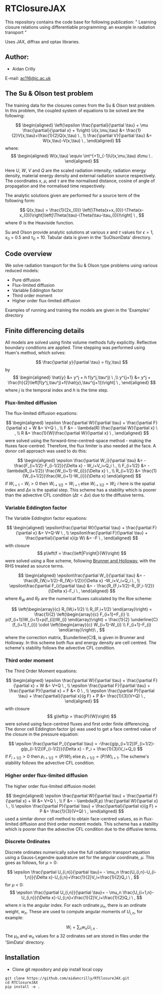 # RTClosureJAX

This repository contains the code base for following publication: 
" Learning closure relations using differentiable programming: an example in radiation transport "

Uses JAX, diffrax and optax libraries.

## Author:
- Aidan Crilly

E-mail: ac116@ic.ac.uk

## The Su & Olson test problem

The training data for the closures comes from the Su & Olson test problem. In this problem, the coupled system of equations to be solved are the following:

$$
\begin{aligned}
\left(\epsilon \frac{\partial}{\partial \tau} + \mu \frac{\partial}{\partial x} + 1\right) U(x,\mu,\tau) &= \frac{1}{2}V(x,\tau)+\frac{1}{2}Q(x,\tau) \ , \\
\frac{\partial V}{\partial \tau} &= W(x,\tau)-V(x,\tau) \ ,
\end{aligned}
$$
where:
$$
\begin{aligned}
W(x,\tau) \equiv \int^{+1}_{-1}U(x,\mu,\tau) d\mu \ .
\end{aligned}
$$

Here $U$, $W$, $V$ and $Q$ are the scaled radiation intensity, radiation energy density, material energy density and external radiation source respectively. The coordinates $x$, $\mu$, and $\tau$ are the normalised distance, cosine of angle of propagation and the normalised time respectively.

The analytic solutions given are performed for a source term of the following form:

$$
Q(x,\tau) = \frac{1}{2x_{0}} \left[\Theta(x+x_{0})-\Theta(x-x_{0})\right]\left[\Theta(\tau)-\Theta(\tau-\tau_{0})\right] \ ,
$$
where $\Theta$ is the Heaviside function.

Su and Olson provide analytic solutions at various $x$ and $\tau$ values for $\epsilon = 1$, $x_0$ = 0.5 and $\tau_0$ = 10. Tabular data is given in the 'SuOlsonData' directory.

## Code overview

We solve radiation transport for the Su & Olson type problems using various reduced models:
- Pure diffusion
- Flux-limited diffusion
- Variable Eddington factor
- Third order moment
- Higher order flux-limited diffusion

Examples of running and training the models are given in the 'Examples' directory

## Finite differencing details

All models are solved using finite volume methods fully explicitly. Reflective boundary conditions are applied. Time stepping was performed using Huen's method, which solves:

$$
\frac{\partial y}{\partial \tau} = f(y,\tau)
$$
by
$$
\begin{aligned}
\hat{y} &= y^j + h f(y^j,\tau^j) \ ,\\
y^{j+1} &= y^j + \frac{h}{2}\left[f(y^j,\tau^j)+f(\hat{y},\tau^{j+1})\right] \ ,
\end{aligned}
$$
where $j$ is the temporal index and $h$ is the time step.

### Flux-limited diffusion
The flux-limited diffusion equations:

$$
\begin{aligned}
\epsilon \frac{\partial W}{\partial \tau} + \frac{\partial F}{\partial x} + W  &= V+Q \ , \\
F &= - \lambda(R) \frac{\partial W}{\partial x} \ , \\
R &= \frac{1}{W}\frac{\partial W}{\partial x} \ ,
\end{aligned}
$$
were solved using the forward-time-centred-space method - making the fluxes face-centred. Therefore, the flux limiter is also needed at the face. A donor cell approach was used to do this:

$$
\begin{aligned}
\epsilon \frac{\partial W_i}{\partial \tau}  &= -\frac{F_{i+1/2}-F_{i-1/2}}{\Delta x} - W_i+V_i+Q_i \ , \\
F_{i+1/2} &= - \lambda(R_{i+1/2}) \frac{W_{i+1}-W_{i}}{\Delta x} \ , \\
R_{i+1/2} &= \frac{1}{W_{i+1/2}}\frac{W_{i+1}-W_{i}}{\Delta x}
\end{aligned}
$$
if $W_{i+1}-W_{i} > 0$ then $W_{i+1/2} = W_{i+1}$ else $W_{i+1/2} = W_i$; $i$ here is the spatial index and $\Delta x$ is the spatial step. This scheme has a stability which is poorer than the advective CFL condition ($\Delta \tau < \Delta x$) due to the diffusive terms.

### Variable Eddington factor
The Variable Eddington factor equations:

$$
\begin{aligned}
\epsilon\frac{\partial W}{\partial \tau} + \frac{\partial F}{\partial x}  &= V+Q-W \ , \\
\epsilon\frac{\partial F}{\partial \tau} + \frac{\partial}{\partial x}(p W)  &= -F \ , 
\end{aligned}
$$
with closure
$$
p\left(f = \frac{\left|F\right|}{W}\right) 
$$
were solved using a Roe scheme, following [Brunner and Holloway](https://www.sciencedirect.com/science/article/pii/S0022407300000996), with the RHS treated as source terms.

$$
\begin{aligned}
\epsilon\frac{\partial W_i}{\partial \tau} &= - \frac{R_{W,i+1/2}-R_{W,i-1/2}}{\Delta x} -W_i+V_i+Q_i \ , \\
\epsilon\frac{\partial F_i}{\partial \tau} &= - \frac{R_{F,i+1/2}-R_{F,i-1/2}}{\Delta x}-F_i \ , 
\end{aligned}
$$
where $R_W$ and $R_F$ are the numerical fluxes calculated by the Roe scheme:

$$
\left(\begin{array}{c} R_{W,i+1/2} \\ R_{F,i+1/2} \end{array}\right) = \frac{1}{2} \left(\begin{array}{c} F_{i+1}+F_{i} \\ p(f_{i+1})W_{i+1}+p(f_{i})W_{i} \end{array}\right) + \frac{1}{2} \underline{C}(f_{i+1},f_{i}) \cdot \left(\begin{array}{c} W_{i+1}-W_{i} \\ F_{i+1}-F_{i} \end{array}\right)\ , 
$$
where the correction matrix, $\underline{C}$, is given in Brunner and Holloway. In this scheme both flux and energy density are cell centred. The scheme's stability follows the advective CFL condition.

### Third order moment
The Third Order Moment equations:

$$
\begin{aligned}
\epsilon \frac{\partial W}{\partial \tau} + \frac{\partial F}{\partial x} + W  &= V+Q \ , \\
\epsilon \frac{\partial F}{\partial \tau} + \frac{\partial P}{\partial x} + F  &= 0 \ , \\
\epsilon \frac{\partial P}{\partial \tau} + \frac{\partial}{\partial x}(g F) + P  &= \frac{1}{3}(V+Q) \ ,
\end{aligned}
$$
with closure
$$
g\left(p = \frac{P}{W}\right)
$$
were solved using face-centred fluxes and first order finite differencing. The donor cell Eddington factor ($p$) was used to get a face centred value of the closure in the pressure equation:

$$
\epsilon \frac{\partial P_i}{\partial \tau} = -\frac{g(p_{i+1/2})F_{i+1/2}-g(p_{i-1/2})F_{i-1/2}}{\Delta x} - P_i + \frac{1}{3}(V_i+Q_i)
$$
if $F_{i+1/2} > 0$ then $p_{i+1/2} = (P/W)_{i}$ else $p_{i+1/2} = (P/W)_{i+1}$. The scheme's stability follows the advective CFL condition.

### Higher order flux-limited diffusion
The higher order flux-limited diffusion model:

$$
\begin{aligned}
\epsilon \frac{\partial W}{\partial \tau} + \frac{\partial F}{\partial x} + W  &= V+Q \ , \\
F &= - \lambda(R,p) \frac{\partial W}{\partial x} \ , \\
\epsilon \frac{\partial P}{\partial \tau} + \frac{\partial}{\partial x}(g F) + P  &= \frac{1}{3}(V+Q) \ ,
\end{aligned}
$$
used a similar donor cell method to obtain face-centred values, as in flux-limited diffusion and third order moment models. This scheme has a stability which is poorer than the advective CFL condition due to the diffusive terms.

### Discrete Ordinates

Discrete ordinates numerically solve the full radiation transport equation using a Gauss-Legendre quadrature set for the angular coordinate, $\mu$. This goes as follows, for $\mu > 0$:

$$
\epsilon \frac{\partial U_{i,n}}{\partial \tau}= - \mu_n \frac{U_{i,n}-U_{i-1,n}}{\Delta x}-U_{i,n}+\frac{1}{2}V_i+\frac{1}{2}Q_i \ , 
$$
for $\mu$ < 0:
$$
\epsilon \frac{\partial U_{i,n}}{\partial \tau}= - \mu_n \frac{U_{i+1,n}-U_{i,n}}{\Delta x}-U_{i,n}+\frac{1}{2}V_i+\frac{1}{2}Q_i \ ,
$$
where $n$ is the angular index. For each ordinate $\mu_n$, there is an ordinate weight, $w_n$. These are used to compute angular moments of $U_{i,n}$, for example:

$$
W_{i} = \sum_n w_n U_{i,n} \ .
$$
The $\mu_n$ and $w_n$ values for a 32 ordinates set are stored in files under the 'SimData' directory.

## Installation

- Clone git repository and pip install local copy

```
git clone https://github.com/aidancrilly/RTClosureJAX.git
cd RTClosureJAX
pip install -e .
```
